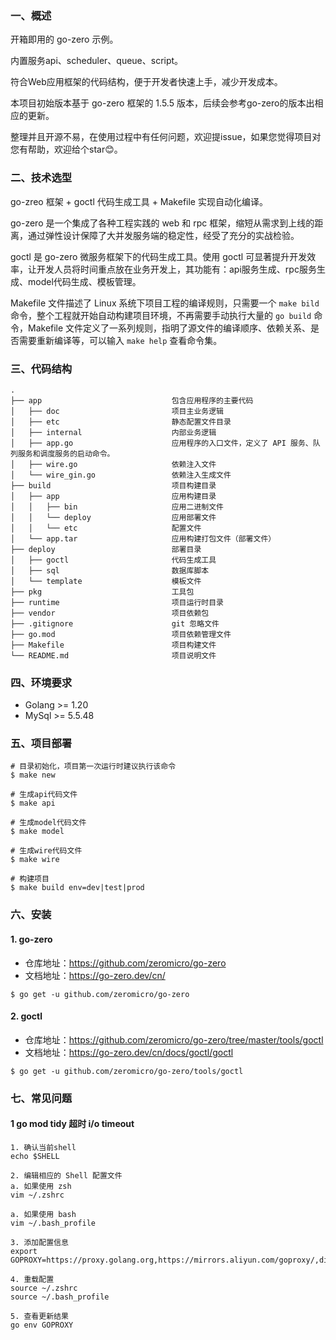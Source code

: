 ### 一、概述

开箱即用的 go-zero 示例。

内置服务api、scheduler、queue、script。

符合Web应用框架的代码结构，便于开发者快速上手，减少开发成本。

本项目初始版本基于 go-zero 框架的 1.5.5 版本，后续会参考go-zero的版本出相应的更新。

整理并且开源不易，在使用过程中有任何问题，欢迎提issue，如果您觉得项目对您有帮助，欢迎给个star😊。

### 二、技术选型

go-zreo 框架 + goctl 代码生成工具 + Makefile 实现自动化编译。

go-zero 是一个集成了各种工程实践的 web 和 rpc 框架，缩短从需求到上线的距离，通过弹性设计保障了大并发服务端的稳定性，经受了充分的实战检验。

goctl 是 go-zero 微服务框架下的代码生成工具。使用 goctl 可显著提升开发效率，让开发人员将时间重点放在业务开发上，其功能有：api服务生成、rpc服务生成、model代码生成、模板管理。

Makefile 文件描述了 Linux 系统下项目工程的编译规则，只需要一个 `make bild` 命令，整个工程就开始自动构建项目环境，不再需要手动执行大量的 `go build` 命令，Makefile 文件定义了一系列规则，指明了源文件的编译顺序、依赖关系、是否需要重新编译等，可以输入 `make help` 查看命令集。

### 三、代码结构

```text
.
├── app                             包含应用程序的主要代码
│   ├── doc                         项目主业务逻辑
│   ├── etc                         静态配置文件目录
│   ├── internal                    内部业务逻辑
│   ├── app.go                      应用程序的入口文件，定义了 API 服务、队列服务和调度服务的启动命令。
│   ├── wire.go                     依赖注入文件
│   └── wire_gin.go                 依赖注入生成文件
├── build                           项目构建目录
│   ├── app                         应用构建目录  
│   │   ├── bin                     应用二进制文件
│   │   └── deploy                  应用部署文件                 
│   │   └── etc                     配置文件         
│   └── app.tar                     应用构建打包文件（部署文件）         
├── deploy                          部署目录
│   ├── goctl                       代码生成工具                       
│   ├── sql                         数据库脚本
│   └── template                    模板文件 
├── pkg                             工具包
├── runtime                         项目运行时目录
├── vendor                          项目依赖包
├── .gitignore                      git 忽略文件
├── go.mod                          项目依赖管理文件
├── Makefile                        项目构建文件
└── README.md                       项目说明文件
```

### 四、环境要求
- Golang >= 1.20
- MySql >= 5.5.48

### 五、项目部署
```shell
# 目录初始化，项目第一次运行时建议执行该命令
$ make new

# 生成api代码文件
$ make api

# 生成model代码文件
$ make model

# 生成wire代码文件
$ make wire

# 构建项目
$ make build env=dev|test|prod

```

### 六、安装
#### 1. go-zero
- 仓库地址：https://github.com/zeromicro/go-zero
- 文档地址：https://go-zero.dev/cn/

```shell
$ go get -u github.com/zeromicro/go-zero
```

#### 2. goctl
- 仓库地址：https://github.com/zeromicro/go-zero/tree/master/tools/goctl
- 文档地址：https://go-zero.dev/cn/docs/goctl/goctl

```shell
$ go get -u github.com/zeromicro/go-zero/tools/goctl
```

### 七、常见问题
#### 1 go mod tidy 超时 i/o timeout
```
1. 确认当前shell
echo $SHELL

2. 编辑相应的 Shell 配置文件
a. 如果使用 zsh
vim ~/.zshrc

a. 如果使用 bash
vim ~/.bash_profile

3. 添加配置信息
export GOPROXY=https://proxy.golang.org,https://mirrors.aliyun.com/goproxy/,direct

4. 重载配置
source ~/.zshrc
source ~/.bash_profile

5. 查看更新结果
go env GOPROXY
```